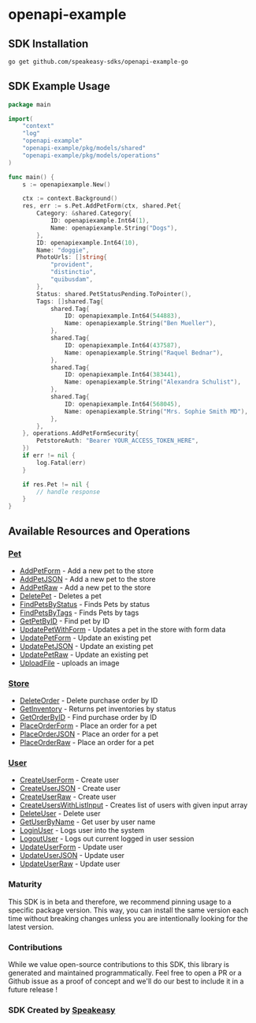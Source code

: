 # openapi-example

<!-- Start SDK Installation -->
## SDK Installation

```bash
go get github.com/speakeasy-sdks/openapi-example-go
```
<!-- End SDK Installation -->

## SDK Example Usage
<!-- Start SDK Example Usage -->
```go
package main

import(
	"context"
	"log"
	"openapi-example"
	"openapi-example/pkg/models/shared"
	"openapi-example/pkg/models/operations"
)

func main() {
    s := openapiexample.New()

    ctx := context.Background()
    res, err := s.Pet.AddPetForm(ctx, shared.Pet{
        Category: &shared.Category{
            ID: openapiexample.Int64(1),
            Name: openapiexample.String("Dogs"),
        },
        ID: openapiexample.Int64(10),
        Name: "doggie",
        PhotoUrls: []string{
            "provident",
            "distinctio",
            "quibusdam",
        },
        Status: shared.PetStatusPending.ToPointer(),
        Tags: []shared.Tag{
            shared.Tag{
                ID: openapiexample.Int64(544883),
                Name: openapiexample.String("Ben Mueller"),
            },
            shared.Tag{
                ID: openapiexample.Int64(437587),
                Name: openapiexample.String("Raquel Bednar"),
            },
            shared.Tag{
                ID: openapiexample.Int64(383441),
                Name: openapiexample.String("Alexandra Schulist"),
            },
            shared.Tag{
                ID: openapiexample.Int64(568045),
                Name: openapiexample.String("Mrs. Sophie Smith MD"),
            },
        },
    }, operations.AddPetFormSecurity{
        PetstoreAuth: "Bearer YOUR_ACCESS_TOKEN_HERE",
    })
    if err != nil {
        log.Fatal(err)
    }

    if res.Pet != nil {
        // handle response
    }
}
```
<!-- End SDK Example Usage -->

<!-- Start SDK Available Operations -->
## Available Resources and Operations


### [Pet](docs/pet/README.md)

* [AddPetForm](docs/pet/README.md#addpetform) - Add a new pet to the store
* [AddPetJSON](docs/pet/README.md#addpetjson) - Add a new pet to the store
* [AddPetRaw](docs/pet/README.md#addpetraw) - Add a new pet to the store
* [DeletePet](docs/pet/README.md#deletepet) - Deletes a pet
* [FindPetsByStatus](docs/pet/README.md#findpetsbystatus) - Finds Pets by status
* [FindPetsByTags](docs/pet/README.md#findpetsbytags) - Finds Pets by tags
* [GetPetByID](docs/pet/README.md#getpetbyid) - Find pet by ID
* [UpdatePetWithForm](docs/pet/README.md#updatepetwithform) - Updates a pet in the store with form data
* [UpdatePetForm](docs/pet/README.md#updatepetform) - Update an existing pet
* [UpdatePetJSON](docs/pet/README.md#updatepetjson) - Update an existing pet
* [UpdatePetRaw](docs/pet/README.md#updatepetraw) - Update an existing pet
* [UploadFile](docs/pet/README.md#uploadfile) - uploads an image

### [Store](docs/store/README.md)

* [DeleteOrder](docs/store/README.md#deleteorder) - Delete purchase order by ID
* [GetInventory](docs/store/README.md#getinventory) - Returns pet inventories by status
* [GetOrderByID](docs/store/README.md#getorderbyid) - Find purchase order by ID
* [PlaceOrderForm](docs/store/README.md#placeorderform) - Place an order for a pet
* [PlaceOrderJSON](docs/store/README.md#placeorderjson) - Place an order for a pet
* [PlaceOrderRaw](docs/store/README.md#placeorderraw) - Place an order for a pet

### [User](docs/user/README.md)

* [CreateUserForm](docs/user/README.md#createuserform) - Create user
* [CreateUserJSON](docs/user/README.md#createuserjson) - Create user
* [CreateUserRaw](docs/user/README.md#createuserraw) - Create user
* [CreateUsersWithListInput](docs/user/README.md#createuserswithlistinput) - Creates list of users with given input array
* [DeleteUser](docs/user/README.md#deleteuser) - Delete user
* [GetUserByName](docs/user/README.md#getuserbyname) - Get user by user name
* [LoginUser](docs/user/README.md#loginuser) - Logs user into the system
* [LogoutUser](docs/user/README.md#logoutuser) - Logs out current logged in user session
* [UpdateUserForm](docs/user/README.md#updateuserform) - Update user
* [UpdateUserJSON](docs/user/README.md#updateuserjson) - Update user
* [UpdateUserRaw](docs/user/README.md#updateuserraw) - Update user
<!-- End SDK Available Operations -->

### Maturity

This SDK is in beta and therefore, we recommend pinning usage to a specific package version.
This way, you can install the same version each time without breaking changes unless you are intentionally
looking for the latest version.

### Contributions

While we value open-source contributions to this SDK, this library is generated and maintained programmatically.
Feel free to open a PR or a Github issue as a proof of concept and we'll do our best to include it in a future release !

### SDK Created by [Speakeasy](https://docs.speakeasyapi.dev/docs/using-speakeasy/client-sdks)
